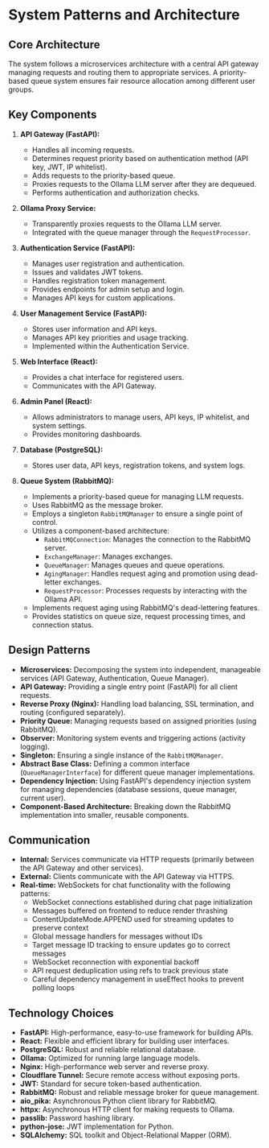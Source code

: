 # System Patterns and Architecture

## Core Architecture

The system follows a microservices architecture with a central API gateway managing requests and routing them to appropriate services. A priority-based queue system ensures fair resource allocation among different user groups.

## Key Components

1.  **API Gateway (FastAPI):**
    -   Handles all incoming requests.
    -   Determines request priority based on authentication method (API key, JWT, IP whitelist).
    -   Adds requests to the priority-based queue.
    -   Proxies requests to the Ollama LLM server after they are dequeued.
    -   Performs authentication and authorization checks.

2.  **Ollama Proxy Service:**
    -   Transparently proxies requests to the Ollama LLM server.
    -   Integrated with the queue manager through the `RequestProcessor`.

3.  **Authentication Service (FastAPI):**
    -   Manages user registration and authentication.
    -   Issues and validates JWT tokens.
    -   Handles registration token management.
    -   Provides endpoints for admin setup and login.
    -   Manages API keys for custom applications.

4.  **User Management Service (FastAPI):**
    -   Stores user information and API keys.
    -   Manages API key priorities and usage tracking.
    - Implemented within the Authentication Service.

5.  **Web Interface (React):**
    -   Provides a chat interface for registered users.
    -   Communicates with the API Gateway.

6.  **Admin Panel (React):**
    -   Allows administrators to manage users, API keys, IP whitelist, and system settings.
    -   Provides monitoring dashboards.

7.  **Database (PostgreSQL):**
    -   Stores user data, API keys, registration tokens, and system logs.

8. **Queue System (RabbitMQ):**
    - Implements a priority-based queue for managing LLM requests.
    - Uses RabbitMQ as the message broker.
    - Employs a singleton `RabbitMQManager` to ensure a single point of control.
    - Utilizes a component-based architecture:
        - `RabbitMQConnection`: Manages the connection to the RabbitMQ server.
        - `ExchangeManager`: Manages exchanges.
        - `QueueManager`: Manages queues and queue operations.
        - `AgingManager`: Handles request aging and promotion using dead-letter exchanges.
        - `RequestProcessor`: Processes requests by interacting with the Ollama API.
    - Implements request aging using RabbitMQ's dead-lettering features.
    - Provides statistics on queue size, request processing times, and connection status.

## Design Patterns

-   **Microservices:** Decomposing the system into independent, manageable services (API Gateway, Authentication, Queue Manager).
-   **API Gateway:** Providing a single entry point (FastAPI) for all client requests.
-   **Reverse Proxy (Nginx):** Handling load balancing, SSL termination, and routing (configured separately).
-   **Priority Queue:** Managing requests based on assigned priorities (using RabbitMQ).
-   **Observer:** Monitoring system events and triggering actions (activity logging).
-   **Singleton:** Ensuring a single instance of the `RabbitMQManager`.
-   **Abstract Base Class:** Defining a common interface (`QueueManagerInterface`) for different queue manager implementations.
-   **Dependency Injection:** Using FastAPI's dependency injection system for managing dependencies (database sessions, queue manager, current user).
-   **Component-Based Architecture:** Breaking down the RabbitMQ implementation into smaller, reusable components.

## Communication

-   **Internal:** Services communicate via HTTP requests (primarily between the API Gateway and other services).
-   **External:** Clients communicate with the API Gateway via HTTPS.
-   **Real-time:** WebSockets for chat functionality with the following patterns:
    - WebSocket connections established during chat page initialization
    - Messages buffered on frontend to reduce render thrashing
    - ContentUpdateMode.APPEND used for streaming updates to preserve context
    - Global message handlers for messages without IDs
    - Target message ID tracking to ensure updates go to correct messages
    - WebSocket reconnection with exponential backoff
    - API request deduplication using refs to track previous state
    - Careful dependency management in useEffect hooks to prevent polling loops

## Technology Choices

-   **FastAPI:** High-performance, easy-to-use framework for building APIs.
-   **React:** Flexible and efficient library for building user interfaces.
-   **PostgreSQL:** Robust and reliable relational database.
-   **Ollama:** Optimized for running large language models.
-   **Nginx:** High-performance web server and reverse proxy.
-   **Cloudflare Tunnel:** Secure remote access without exposing ports.
-   **JWT:** Standard for secure token-based authentication.
-   **RabbitMQ:** Robust and reliable message broker for queue management.
-   **aio_pika:** Asynchronous Python client library for RabbitMQ.
-   **httpx:** Asynchronous HTTP client for making requests to Ollama.
-   **passlib:** Password hashing library.
-   **python-jose:** JWT implementation for Python.
-   **SQLAlchemy:** SQL toolkit and Object-Relational Mapper (ORM).
